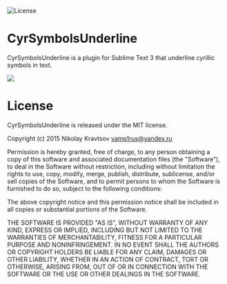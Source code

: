 ![License][license-image]
# CyrSymbolsUnderline
CyrSymbolsUnderline is a plugin for Sublime Text 3 that underline cyrillic symbols in text.

<img src="https://dl.dropboxusercontent.com/u/1983478/cyrsymbolsunderline.gif" border="0"/>

# License
CyrSymbolsUnderline is released under the MIT license.

Copyright (c) 2015 Nikolay Kravtsov <vamp1rus@yandex.ru>

Permission is hereby granted, free of charge, to any person obtaining a copy of this software and associated documentation files (the "Software"), to deal in the Software without restriction, including without limitation the rights to use, copy, modify, merge, publish, distribute, sublicense, and/or sell copies of the Software, and to permit persons to whom the Software is furnished to do so, subject to the following conditions:

The above copyright notice and this permission notice shall be included in all copies or substantial portions of the Software.

THE SOFTWARE IS PROVIDED "AS IS", WITHOUT WARRANTY OF ANY KIND, EXPRESS OR IMPLIED, INCLUDING BUT NOT LIMITED TO THE WARRANTIES OF MERCHANTABILITY, FITNESS FOR A PARTICULAR PURPOSE AND NONINFRINGEMENT. IN NO EVENT SHALL THE AUTHORS OR COPYRIGHT HOLDERS BE LIABLE FOR ANY CLAIM, DAMAGES OR OTHER LIABILITY, WHETHER IN AN ACTION OF CONTRACT, TORT OR OTHERWISE, ARISING FROM, OUT OF OR IN CONNECTION WITH THE SOFTWARE OR THE USE OR OTHER DEALINGS IN THE SOFTWARE.

[license-image]: https://img.shields.io/badge/license-MIT-blue.svg
